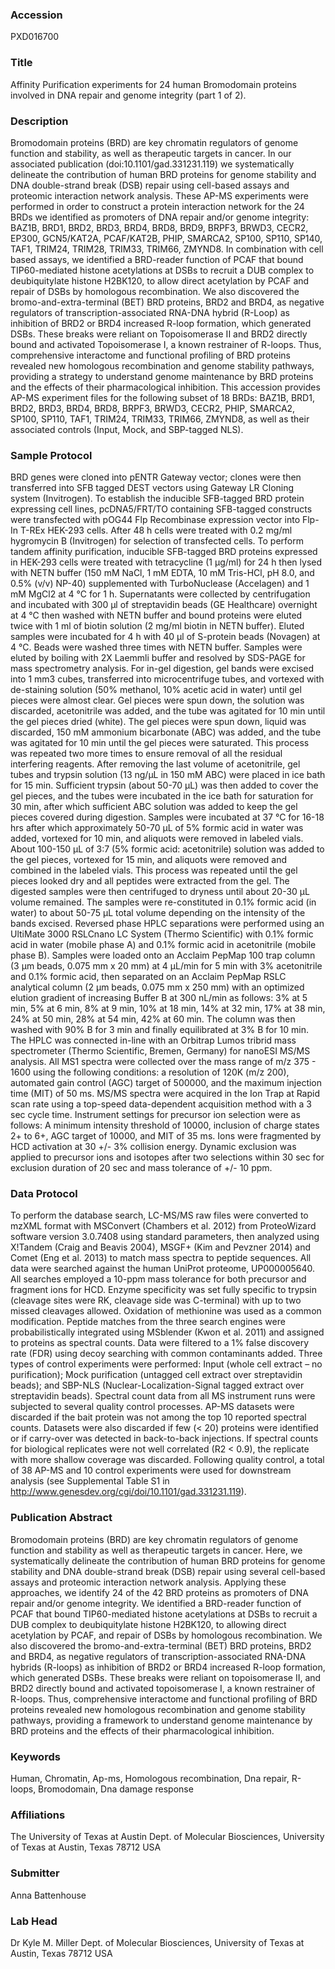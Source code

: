### Accession
PXD016700

### Title
Affinity Purification experiments for 24 human Bromodomain proteins involved in DNA repair and genome integrity (part 1 of 2).

### Description
Bromodomain proteins (BRD) are key chromatin regulators of genome function and stability, as well as therapeutic targets in cancer. In our associated publication (doi:10.1101/gad.331231.119) we systematically delineate the contribution of human BRD proteins for genome stability and DNA double-strand break (DSB) repair using cell-based assays and proteomic interaction network analysis. These AP-MS experiments were performed in order to construct a protein interaction network for the 24 BRDs we identified as promoters of DNA repair and/or genome integrity: BAZ1B, BRD1, BRD2, BRD3, BRD4, BRD8, BRD9, BRPF3, BRWD3, CECR2, EP300, GCN5/KAT2A, PCAF/KAT2B, PHIP, SMARCA2, SP100, SP110, SP140, TAF1, TRIM24, TRIM28, TRIM33, TRIM66, ZMYND8. In combination with cell based assays, we identified a BRD-reader function of PCAF that bound TIP60-mediated histone acetylations at DSBs to recruit a DUB complex to deubiquitylate histone H2BK120, to allow direct acetylation by PCAF and repair of DSBs by homologous recombination. We also discovered the bromo-and-extra-terminal (BET) BRD proteins, BRD2 and BRD4, as negative regulators of transcription-associated RNA-DNA hybrid (R-Loop) as inhibition of BRD2 or BRD4 increased R-loop formation, which generated DSBs. These breaks were reliant on Topoisomerase II and BRD2 directly bound and activated Topoisomerase I, a known restrainer of R-loops. Thus, comprehensive interactome and functional profiling of BRD proteins revealed new homologous recombination and genome stability pathways, providing a strategy to understand genome maintenance by BRD proteins and the effects of their pharmacological inhibition. This accession provides AP-MS experiment files for the following subset of 18 BRDs: BAZ1B, BRD1, BRD2, BRD3, BRD4, BRD8, BRPF3, BRWD3, CECR2, PHIP, SMARCA2, SP100, SP110, TAF1, TRIM24, TRIM33, TRIM66, ZMYND8, as well as their associated controls (Input, Mock, and SBP-tagged NLS).

### Sample Protocol
BRD genes were cloned into pENTR Gateway vector; clones were then transferred into SFB tagged DEST vectors using Gateway LR Cloning system (Invitrogen). To establish the inducible SFB-tagged BRD protein expressing cell lines, pcDNA5/FRT/TO containing SFB-tagged constructs were transfected with pOG44 Flp Recombinase expression vector into Flp-In T-REx HEK-293 cells. After 48 h cells were treated with 0.2 mg/ml hygromycin B (Invitrogen) for selection of transfected cells. To perform tandem affinity purification, inducible SFB-tagged BRD proteins expressed in HEK-293 cells were treated with tetracycline (1 μg/ml) for 24 h then lysed with NETN buffer (150 mM NaCl, 1 mM EDTA, 10 mM Tris-HCl, pH 8.0, and 0.5% (v/v) NP-40) supplemented with TurboNuclease (Accelagen) and 1 mM MgCl2 at 4 °C for 1 h.  Supernatants were collected by centrifugation and incubated with 300 μl of streptavidin beads (GE Healthcare) overnight at 4 °C then washed with NETN buffer and bound proteins were eluted twice with 1 ml of biotin solution (2 mg/ml biotin in NETN buffer). Eluted samples were incubated for 4 h with 40 μl of S-protein beads (Novagen) at 4 °C. Beads were washed three times with NETN buffer. Samples were eluted by boiling with 2X Laemmli buffer and resolved by SDS-PAGE for mass spectrometry analysis. For in-gel digestion, gel bands were excised into 1 mm3 cubes, transferred into microcentrifuge tubes, and vortexed with de-staining solution (50% methanol, 10% acetic acid in water) until gel pieces were almost clear. Gel pieces were spun down, the solution was discarded, acetonitrile was added, and the tube was agitated for 10 min until the gel pieces dried (white). The gel pieces were spun down, liquid was discarded, 150 mM ammonium bicarbonate (ABC) was added, and the tube was agitated for 10 min until the gel pieces were saturated. This process was repeated two more times to ensure removal of all the residual interfering reagents. After removing the last volume of acetonitrile, gel tubes and trypsin solution (13 ng/µL in 150 mM ABC) were placed in ice bath for 15 min. Sufficient trypsin (about 50-70 µL) was then added to cover the gel pieces, and the tubes were incubated in the ice bath for saturation for 30 min, after which sufficient ABC solution was added to keep the gel pieces covered during digestion. Samples were incubated at 37 °C for 16-18 hrs after which approximately 50-70 µL of 5% formic acid in water was added, vortexed for 10 min, and aliquots were removed in labeled vials. About 100-150 µL of 3:7 (5% formic acid: acetonitrile) solution was added to the gel pieces, vortexed for 15 min, and aliquots were removed and combined in the labeled vials. This process was repeated until the gel pieces looked dry and all peptides were extracted from the gel. The digested samples were then centrifuged to dryness until about 20-30 µL volume remained. The samples were re-constituted in 0.1% formic acid (in water) to about 50-75 µL total volume depending on the intensity of the bands excised. Reversed phase HPLC separations were performed using an UltiMate 3000 RSLCnano LC System (Thermo Scientific) with 0.1% formic acid in water (mobile phase A) and 0.1% formic acid in acetonitrile (mobile phase B). Samples were loaded onto an Acclaim PepMap 100 trap column (3 µm beads, 0.075 mm x 20 mm) at 4 µL/min for 5 min with 3% acetonitrile and 0.1% formic acid, then separated on an Acclaim PepMap RSLC analytical column (2 µm beads, 0.075 mm x 250 mm) with an optimized elution gradient of increasing Buffer B at 300 nL/min as follows: 3% at 5 min, 5% at 6 min, 8% at 9 min, 10% at 18 min, 14% at 32 min, 17% at 38 min, 24% at 50 min, 28% at 54 min, 42% at 60 min.  The column was then washed with 90% B for 3 min and finally equilibrated at 3% B for 10 min. The HPLC was connected in-line with an Orbitrap Lumos tribrid mass spectrometer (Thermo Scientific, Bremen, Germany) for nanoESI MS/MS analysis. All MS1 spectra were collected over the mass range of m/z 375 - 1600 using the following conditions: a resolution of 120K (m/z 200), automated gain control (AGC) target of 500000, and the maximum injection time (MIT) of 50 ms. MS/MS spectra were acquired in the Ion Trap at Rapid scan rate using a top-speed data-dependent acquisition method with a 3 sec cycle time. Instrument settings for precursor ion selection were as follows: A minimum intensity threshold of 10000, inclusion of charge states 2+ to 6+, AGC target of 10000, and MIT of 35 ms. Ions were fragmented by HCD activation at 30 +/- 3% collision energy. Dynamic exclusion was applied to precursor ions and isotopes after two selections within 30 sec for exclusion duration of 20 sec and mass tolerance of +/- 10 ppm.

### Data Protocol
To perform the database search, LC-MS/MS raw files were converted to mzXML format with MSConvert (Chambers et al. 2012) from ProteoWizard software version 3.0.7408 using standard parameters, then analyzed using X!Tandem (Craig and Beavis 2004), MSGF+ (Kim and Pevzner 2014) and Comet (Eng et al. 2013) to match mass spectra to peptide sequences. All data were searched against the human UniProt proteome, UP000005640. All searches employed a 10-ppm mass tolerance for both precursor and fragment ions for HCD. Enzyme specificity was set fully specific to trypsin (cleavage sites were RK, cleavage side was C-terminal) with up to two missed cleavages allowed. Oxidation of methionine was used as a common modification. Peptide matches from the three search engines were probabilistically integrated using MSblender (Kwon et al. 2011) and assigned to proteins as spectral counts. Data were filtered to a 1% false discovery rate (FDR) using decoy searching with common contaminants added. Three types of control experiments were performed: Input (whole cell extract – no purification); Mock purification (untagged cell extract over streptavidin beads); and SBP-NLS (Nuclear-Localization-Signal tagged extract over streptavidin beads). Spectral count data from all MS instrument runs were subjected to several quality control processes. AP-MS datasets were discarded if the bait protein was not among the top 10 reported spectral counts. Datasets were also discarded if few (< 20) proteins were identified or if carry-over was detected in back-to-back injections. If spectral counts for biological replicates were not well correlated (R2 < 0.9), the replicate with more shallow coverage was discarded.  Following quality control, a total of 38 AP-MS and 10 control experiments were used for downstream analysis (see Supplemental Table S1 in http://www.genesdev.org/cgi/doi/10.1101/gad.331231.119).

### Publication Abstract
Bromodomain proteins (BRD) are key chromatin regulators of genome function and stability as well as therapeutic targets in cancer. Here, we systematically delineate the contribution of human BRD proteins for genome stability and DNA double-strand break (DSB) repair using several cell-based assays and proteomic interaction network analysis. Applying these approaches, we identify 24 of the 42 BRD proteins as promoters of DNA repair and/or genome integrity. We identified a BRD-reader function of PCAF that bound TIP60-mediated histone acetylations at DSBs to recruit a DUB complex to deubiquitylate histone H2BK120, to allowing direct acetylation by PCAF, and repair of DSBs by homologous recombination. We also discovered the bromo-and-extra-terminal (BET) BRD proteins, BRD2 and BRD4, as negative regulators of transcription-associated RNA-DNA hybrids (R-loops) as inhibition of BRD2 or BRD4 increased R-loop formation, which generated DSBs. These breaks were reliant on topoisomerase II, and BRD2 directly bound and activated topoisomerase I, a known restrainer of R-loops. Thus, comprehensive interactome and functional profiling of BRD proteins revealed new homologous recombination and genome stability pathways, providing a framework to understand genome maintenance by BRD proteins and the effects of their pharmacological inhibition.

### Keywords
Human, Chromatin, Ap-ms, Homologous recombination, Dna repair, R-loops, Bromodomain, Dna damage response

### Affiliations
The University of Texas at Austin
Dept. of Molecular Biosciences, University of Texas at Austin, Texas 78712 USA

### Submitter
Anna Battenhouse

### Lab Head
Dr Kyle M. Miller
Dept. of Molecular Biosciences, University of Texas at Austin, Texas 78712 USA


